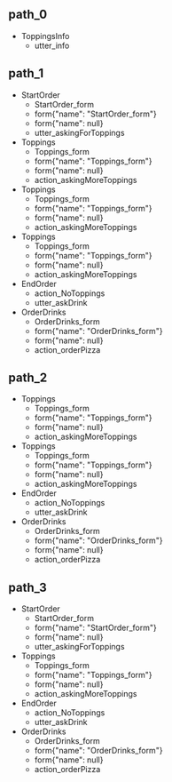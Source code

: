 ## path_0
* ToppingsInfo
	- utter_info

## path_1
* StartOrder
	- StartOrder_form
	- form{"name": "StartOrder_form"}
	- form{"name": null}
	- utter_askingForToppings
* Toppings
	- Toppings_form
	- form{"name": "Toppings_form"}
	- form{"name": null}
	- action_askingMoreToppings
* Toppings
	- Toppings_form
	- form{"name": "Toppings_form"}
	- form{"name": null}
	- action_askingMoreToppings
* Toppings
	- Toppings_form
	- form{"name": "Toppings_form"}
	- form{"name": null}
	- action_askingMoreToppings
* EndOrder
	- action_NoToppings
	- utter_askDrink
* OrderDrinks
	- OrderDrinks_form
	- form{"name": "OrderDrinks_form"}
	- form{"name": null}
	- action_orderPizza

## path_2
* Toppings
	- Toppings_form
	- form{"name": "Toppings_form"}
	- form{"name": null}
	- action_askingMoreToppings
* Toppings
	- Toppings_form
	- form{"name": "Toppings_form"}
	- form{"name": null}
	- action_askingMoreToppings
* EndOrder
	- action_NoToppings
	- utter_askDrink
* OrderDrinks
	- OrderDrinks_form
	- form{"name": "OrderDrinks_form"}
	- form{"name": null}
	- action_orderPizza

## path_3
* StartOrder
	- StartOrder_form
	- form{"name": "StartOrder_form"}
	- form{"name": null}
	- utter_askingForToppings
* Toppings
	- Toppings_form
	- form{"name": "Toppings_form"}
	- form{"name": null}
	- action_askingMoreToppings
* EndOrder
	- action_NoToppings
	- utter_askDrink
* OrderDrinks
	- OrderDrinks_form
	- form{"name": "OrderDrinks_form"}
	- form{"name": null}
	- action_orderPizza

